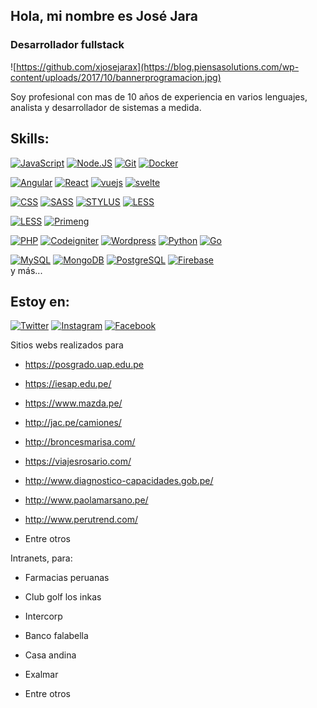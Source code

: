## Hola, mi nombre es José Jara
### Desarrollador fullstack

![https://github.com/xjosejarax](https://blog.piensasolutions.com/wp-content/uploads/2017/10/bannerprogramacion.jpg)

Soy profesional con mas de 10 años de experiencia en varios lenguajes, analista y desarrollador de sistemas a medida.

## Skills:

[![JavaScript](https://img.shields.io/badge/JavaScript-F7DF1E?style=for-the-badge&logo=javascript&logoColor=white&labelColor=101010)]()
[![Node.JS](https://img.shields.io/badge/Node.JS-339933?style=for-the-badge&logo=node.js&logoColor=white&labelColor=101010)]()
[![Git](https://img.shields.io/badge/git-E94C30?style=for-the-badge&logo=git&logoColor=white&labelColor=101010)]()
[![Docker](https://img.shields.io/badge/docker-0DB1E6?style=for-the-badge&logo=docker&logoColor=white&labelColor=101010)]()

[![Angular](https://img.shields.io/badge/Angular-D6002F?style=for-the-badge&logo=angular&logoColor=white&labelColor=101010)]()
[![React](https://img.shields.io/badge/react-5ED4F3?style=for-the-badge&logo=react&logoColor=white&labelColor=101010)]()
[![vuejs](https://img.shields.io/badge/Vuejs-40B27F?style=for-the-badge&logo=vue.js&logoColor=white&labelColor=101010)]()
[![svelte](https://img.shields.io/badge/svelte-F73A00?style=for-the-badge&logo=svelte&logoColor=white&labelColor=101010)]()

[![CSS](https://img.shields.io/badge/CSS-016DB5?style=for-the-badge&logo=css3&logoColor=white&labelColor=101010)]()
[![SASS](https://img.shields.io/badge/sass-C66394?style=for-the-badge&logo=sass&logoColor=white&labelColor=101010)]()
[![STYLUS](https://img.shields.io/badge/stylus-9FBF06?style=for-the-badge&logo=stylus&logoColor=white&labelColor=101010)]()
[![LESS](https://img.shields.io/badge/less-264977?style=for-the-badge&logo=less&logoColor=white&labelColor=101010)]()

[![LESS](https://img.shields.io/badge/bootstrap-533B78?style=for-the-badge&logo=bootstrap&logoColor=white&labelColor=101010)]()
[![Primeng](https://img.shields.io/badge/primeng-D6002F?style=for-the-badge&logo=primeng&logoColor=white&labelColor=101010)]()

[![PHP](https://img.shields.io/badge/php-474a84?style=for-the-badge&logo=php&logoColor=white&labelColor=black)]()
[![Codeigniter](https://img.shields.io/badge/codeigniter-D53605?style=for-the-badge&logo=codeigniter&logoColor=white&labelColor=black)]()
[![Wordpress](https://img.shields.io/badge/wordpress-424242?style=for-the-badge&logo=wordpress&logoColor=white&labelColor=black)]()
[![Python](https://img.shields.io/badge/python-366B98?style=for-the-badge&logo=python&logoColor=white&labelColor=black)]()
[![Go](https://img.shields.io/badge/go-00A7D0?style=for-the-badge&logo=go&logoColor=white&labelColor=black)]()

[![MySQL](https://img.shields.io/badge/MySQL-4479A1?style=for-the-badge&logo=mysql&logoColor=white&labelColor=101010)]()
[![MongoDB](https://img.shields.io/badge/MongoDB-47A248?style=for-the-badge&logo=mongodb&logoColor=white&labelColor=101010)]()
[![PostgreSQL](https://img.shields.io/badge/PostgreSQL-31648C?style=for-the-badge&logo=postgresql&logoColor=white&labelColor=101010)]()
[![Firebase](https://img.shields.io/badge/Firebase-FFCA28?style=for-the-badge&logo=firebase&logoColor=white&labelColor=101010)]()
</br>
y más...
## Estoy en:


[![Twitter](https://img.shields.io/badge/Twitter-@xjosejarax-1DA1F2?style=for-the-badge&logo=twitter&logoColor=white&labelColor=101010)](https://twitter.com/xjosejarax)
[![Instagram](https://img.shields.io/badge/Instagram-@xjosejarax-E4405F?style=for-the-badge&logo=instagram&logoColor=white&labelColor=101010)](https://instagram.com/xjosejarax)
[![Facebook](https://img.shields.io/badge/Facebook-@xjosejarax-1877F2?style=for-the-badge&logo=facebook&logoColor=white&labelColor=101010)](https://facebook.com/xjosejarax)

Sitios webs realizados para

- https://posgrado.uap.edu.pe

- https://iesap.edu.pe/

- https://www.mazda.pe/

- http://jac.pe/camiones/

- http://broncesmarisa.com/

- https://viajesrosario.com/

- http://www.diagnostico-capacidades.gob.pe/

- http://www.paolamarsano.pe/

- http://www.perutrend.com/

- Entre otros

Intranets, para:

- Farmacias peruanas

- Club golf los inkas

- Intercorp

- Banco falabella

- Casa andina

- Exalmar

- Entre otros
